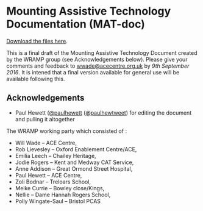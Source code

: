 # Mounting Assistive Technology Documentation (MAT-doc)

[Download the files here](https://github.com/ACECentre/MAT-doc/releases/download/v0.1/Mat-Doc-001.zip). 

This is a final draft of the Mounting Assistive Technology Document created by the WRAMP group (see Acknowledgements below). Please give your comments and feedback to wwade@acecentre.org.uk by *9th September 2016*. It is intened that a final version available for general use will be available following this. 


## Acknowledgements

- Paul Hewett ([@paulhewett](http://github.com/paulhewett) ([@paulhewtweet](http://twitter.com/paulhewtweet)) for editing the document and pulling it altogether

The WRAMP working party which consisted of :

- Will Wade – ACE Centre, 
- Rob Lievesley – Oxford Enablement Centre/ACE, 
- Emilia Leech – Chailey Heritage, 
- Jodie Rogers – Kent and Medway CAT Service, 
- Anne Addison – Great Ormond Street Hospital, 
- Paul Hewett – ACE Centre, 
- Zoli Bodnar – Treloars School, 
- Meike Currie – Bowley close/Kings, 
- Nellie – Dame Hannah Rogers School, 
- Polly Wingate-Saul – Bristol PCAS
